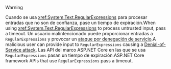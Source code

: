 > [!WARNING]
> <span data-ttu-id="4d261-101">Cuando se usa <xref:System.Text.RegularExpressions> para procesar entradas que no son de confianza, pase un tiempo de expiración.</span><span class="sxs-lookup"><span data-stu-id="4d261-101">When using <xref:System.Text.RegularExpressions> to process untrusted input, pass a timeout.</span></span> <span data-ttu-id="4d261-102">Un usuario malintencionado puede proporcionar entradas a `RegularExpressions` y provocar un [ataque por denegación de servicio](https://www.us-cert.gov/ncas/tips/ST04-015).</span><span class="sxs-lookup"><span data-stu-id="4d261-102">A malicious user can provide input to `RegularExpressions` causing a [Denial-of-Service attack](https://www.us-cert.gov/ncas/tips/ST04-015).</span></span> <span data-ttu-id="4d261-103">Las API del marco ASP.NET Core en las que se usa `RegularExpressions` pasan un tiempo de expiración.</span><span class="sxs-lookup"><span data-stu-id="4d261-103">ASP.NET Core framework APIs that use `RegularExpressions` pass a timeout.</span></span>